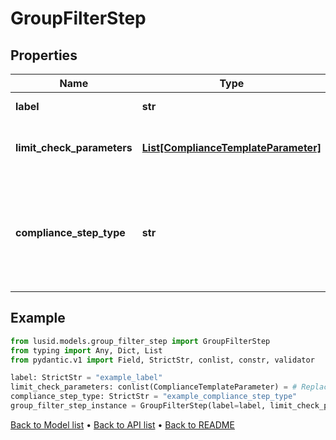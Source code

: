 # GroupFilterStep

## Properties
Name | Type | Description | Notes
------------ | ------------- | ------------- | -------------
**label** | **str** | The label of the compliance step | 
**limit_check_parameters** | [**List[ComplianceTemplateParameter]**](ComplianceTemplateParameter.md) | Parameters required for an absolute limit check | 
**compliance_step_type** | **str** | . The available values are: FilterStep, GroupByStep, GroupFilterStep, BranchStep, RecombineStep, CheckStep, PercentCheckStep | 
## Example

```python
from lusid.models.group_filter_step import GroupFilterStep
from typing import Any, Dict, List
from pydantic.v1 import Field, StrictStr, conlist, constr, validator

label: StrictStr = "example_label"
limit_check_parameters: conlist(ComplianceTemplateParameter) = # Replace with your value
compliance_step_type: StrictStr = "example_compliance_step_type"
group_filter_step_instance = GroupFilterStep(label=label, limit_check_parameters=limit_check_parameters, compliance_step_type=compliance_step_type)

```

[Back to Model list](../README.md#documentation-for-models) &#8226; [Back to API list](../README.md#documentation-for-api-endpoints) &#8226; [Back to README](../README.md)

